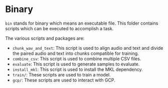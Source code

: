 # Binary

`bin` stands for binary which means an executable file. This folder contains scripts which can be
executed to accomplish a task.

The various scripts and packages are:

- `chunk_wav_and_text`: This script is used to align audio and text and divide the paired audio and
  text into chunks compatible for training.
- `combine_csv`: This script is used to combine multiple CSV files.
- `evaluate`: This script is used to generate samples to evaluate.
- `install_mkl`: This script is used to install the MKL dependency.
- `train/`: These scripts are used to train a model.
- `gcp/`: These scripts are used to interact with GCP.
